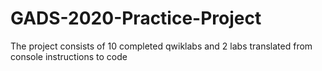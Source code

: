 # GADS-2020-Practice-Project
The project consists of 10 completed qwiklabs and 2 labs translated from console instructions to code
